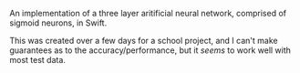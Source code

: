 An implementation of a three layer aritificial neural network, comprised of sigmoid neurons, in Swift.

This was created over a few days for a school project, and I can't make guarantees as to the accuracy/performance, but it *seems* to work well with most test data.